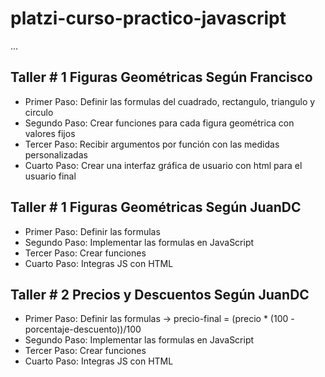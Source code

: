 # platzi-curso-practico-javascript

...

## Taller # 1 Figuras Geométricas Según Francisco 

- Primer Paso: Definir las formulas del cuadrado, rectangulo, triangulo y circulo
- Segundo Paso: Crear funciones para cada figura geométrica con valores fijos
- Tercer Paso: Recibir argumentos por función con las medidas personalizadas
- Cuarto Paso: Crear una interfaz gráfica de usuario con html para el usuario final

## Taller # 1 Figuras Geométricas Según JuanDC

- Primer Paso: Definir las formulas
- Segundo Paso: Implementar las formulas en JavaScript
- Tercer Paso: Crear funciones
- Cuarto Paso: Integras JS con HTML

## Taller # 2 Precios y Descuentos Según JuanDC

- Primer Paso: Definir las formulas -> precio-final = (precio * (100 - porcentaje-descuento))/100
- Segundo Paso: Implementar las formulas en JavaScript
- Tercer Paso: Crear funciones
- Cuarto Paso: Integras JS con HTML